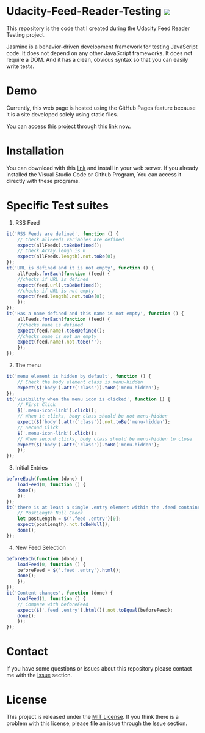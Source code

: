 # Udacity-Feed-Reader-Testing ![](https://img.shields.io/badge/Code%20Statue-Open-brightgreen.svg)
This repository is the code that I created during the Udacity Feed Reader Testing project.

Jasmine is a behavior-driven development framework for testing JavaScript code. It does not depend on any other JavaScript frameworks. It does not require a DOM. And it has a clean, obvious syntax so that you can easily write tests.

# Demo
Currently, this web page is hosted using the GitHub Pages feature because it is a site developed solely using static files.

You can access this project through this [link](https://sangumee.github.io/Udacity-Feed-Reader-Testing/) now.

# Installation
You can download with this [link](https://github.com/sangumee/Udacity-Feed-Reader-Testing/archive/master.zip) and install in your web server. If you already installed the Visual Studio Code or Github Program, You can access it directly with these programs.

# Specific Test suites
1. RSS Feed
```js
it('RSS Feeds are defined', function () {
    // Check allFeeds variables are defined
    expect(allFeeds).toBeDefined();
    // Check Array.lengh is 0
    expect(allFeeds.length).not.toBe(0);
});
it('URL is defined and it is not empty', function () {
    allFeeds.forEach(function (feed) {
    //checks if URL is defined
    expect(feed.url).toBeDefined();
    //checks if URL is not empty 
    expect(feed.length).not.toBe(0);
    });
});
it('Has a name defined and this name is not empty', function () {
    allFeeds.forEach(function (feed) {
    //checks name is defined
    expect(feed.name).toBeDefined();
    //checks name is not an empty
    expect(feed.name).not.toBe('');
    });
});
```

2. The menu
```js
it('menu element is hidden by default', function () {
    // Check the body element class is menu-hidden
    expect($('body').attr('class')).toBe('menu-hidden');
});
it('visibility when the menu icon is clicked', function () {
    // First Click
    $('.menu-icon-link').click();
    // When it clicks, body class should be not menu-hidden
    expect($('body').attr('class')).not.toBe('menu-hidden');
    // Second Click 
    $('.menu-icon-link').click();
    // When second clicks, body class should be menu-hidden to close
    expect($('body').attr('class')).toBe('menu-hidden');
    });
});
```

3. Initial Entries
```js
beforeEach(function (done) {
    loadFeed(0, function () {
    done();
    });
});
it('there is at least a single .entry element within the .feed container', function (done) {
    // PostLength Null Check
    let postLength = $('.feed .entry')[0];
    expect(postLength).not.toBeNull();
    done();
});
```

4. New Feed Selection
```js
beforeEach(function (done) {
    loadFeed(0, function () {
    beforeFeed = $('.feed .entry').html();
    done();
    });
});
it('Content changes', function (done) {
    loadFeed(1, function () {
    // Compare with beforeFeed
    expect($('.feed .entry').html()).not.toEqual(beforeFeed);
    done();
    });
});
```

# Contact
If you have some questions or issues about this repository please contact me with the [Issue](https://github.com/sangumee/Udacity-Feed-Reader-Testing/issues) section.

# License
This project is released under the [MIT License](https://choosealicense.com/licenses/mit/). If you think there is a problem with this license, please file an issue through the Issue section.
